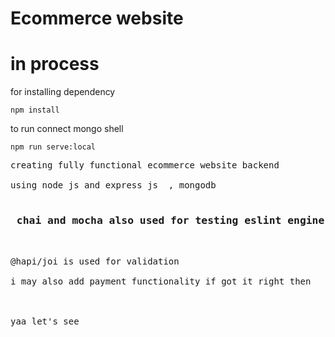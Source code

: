 # Ecommerce website

<h1>in process</h1>

for installing dependency
```
npm install
```

to run 
connect mongo shell
```
npm run serve:local

```
<pre>
creating fully functional ecommerce website backend

using node js and express js  , mongodb

<h3> chai and mocha also used for testing eslint engine and many more</h3>

@hapi/joi is used for validation

i may also add payment functionality if got it right then



yaa let's see 

</pre>
